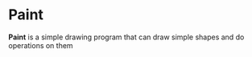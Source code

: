 # Paint
**Paint** is a simple drawing program that can draw simple shapes and do operations on them
